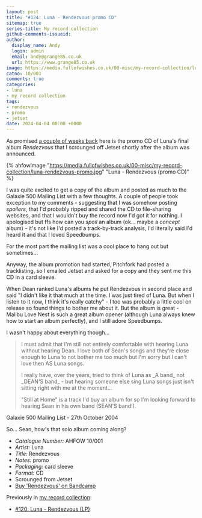 ```yaml
---
layout: post
title: "#124: Luna - Rendezvous promo CD"
sitemap: true
series-title: My record collection
github-comments-issueid:
author:
  display_name: Andy
  login: admin
  email: andy@grange85.co.uk
  url: https://www.grange85.co.uk
image: https://media.fullofwishes.co.uk/00-misc/my-record-collection/luna-rendezvous-promo.jpg
catno: 10/001
comments: true
categories:
- luna
- my record collection
tags:
- rendezvous
- promo
- jetset
date: 2024-04-04 00:00 +0000
---
```

As promised [a couple of weeks back](/2024/03/21/my-record-collection-120-luna-rendezvous-lp/) here is the promo CD of Luna's final album _Rendezvous_ that I scrounged off Jetset shortly after the album was announced.

{% ahfowimage "https://media.fullofwishes.co.uk/00-misc/my-record-collection/luna-rendezvous-promo.jpg" "Luna - Rendezvous (promo CD)" %}

I was quite excited to get a copy of the album and posted as much to the Galaxie 500 Mailing List with a few thoughts. A couple of people took exception to my comments - suggesting that I was somehow posting _spoilers_, that I'd probably ripped and shared the CD to file-sharing websites, and that I wouldn't buy the record now I'd got it for nothing. I apologised but ffs how can you _spoil_ an album (ok... maybe a _concept_ album) - it's not like I'd posted a track-by-track analysis, I'd literally said I'd heard it and that I loved Speedbumps.

<!--more-->

For the most part the mailing list was a cool place to hang out but sometimes...

Anyway, the album promotion had started, Pitchfork had posted a tracklisting, so I emailed Jetset and asked for a copy and they sent me this CD in a card sleeve. 

When Dean ranked Luna's albums he put Rendezvous in second place and said "I didn't like it that much at the time. I was just tired of Luna. But when I listen to it now, I think it's really catchy" - I too was probably a little cool on release so found things to bother me about it. But the album is great - Malibu Love Nest is such a great album opener (although Luna always knew how to start an album perfectly), and I still adore Speedbumps.

I wasn't happy about everything though...

<blockquote>
<p>I must admit that I'm still not entirely comfortable with hearing Luna
without hearing Dean. I love both of Sean's songs and they're close
enough to Luna to not bother me too much but I'm sorry but I can't
love then AS Luna songs.</p>

<p>I really have, over the years, tried to think of Luna as _A band_ not
_DEAN'S band_ - but hearing someone else sing Luna songs just isn't
sitting right with me at the moment...</p>

<p>"Still at Home" is a track I'd buy an album for so I'm looking forward
to hearing Sean in his own band (SEAN'S band!).</p>
</blockquote>
<p class="caption">Galaxie 500 Mailing List - 27th October 2004</p>

So... Sean, how's that solo album coming along?

 - *Catalogue Number:* AHFOW 10/001
 - *Artist:* Luna
 - *Title:* Rendezvous
 - *Notes:* promo
 - *Packaging:* card sleeve
 - *Format:* CD
 - Scrounged from Jetset
 - [Buy 'Rendezvous' on Bandcamp](https://luna.bandcamp.com/album/rendezvous)

 Previously in [my record collection](/category/my-record-collection):
  -  [#120: Luna - Rendezvous (LP)](/2024/03/21/my-record-collection-120-luna-rendezvous-lp/)
